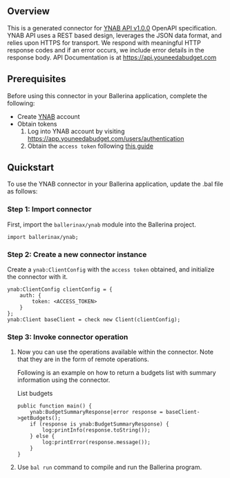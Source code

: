 ## Overview
This is a generated connector for [YNAB API v1.0.0](https://api.youneedabudget.com) OpenAPI specification. 
YNAB API uses a REST based design, leverages the JSON data format, and relies upon HTTPS for transport. 
We respond with meaningful HTTP response codes and if an error occurs, we include error details in the response body. 
API Documentation is at https://api.youneedabudget.com

## Prerequisites

Before using this connector in your Ballerina application, complete the following:

* Create [YNAB](https://app.youneedabudget.com) account
* Obtain tokens
    1. Log into YNAB account by visiting https://app.youneedabudget.com/users/authentication
    2. Obtain the `access token` following [this guide](https://api.youneedabudget.com/#quick-start)
 
## Quickstart

To use the YNAB connector in your Ballerina application, update the .bal file as follows:

### Step 1: Import connector
First, import the `ballerinax/ynab` module into the Ballerina project.
```ballerina
import ballerinax/ynab;
```

### Step 2: Create a new connector instance
Create a `ynab:ClientConfig` with the `access token` obtained, and initialize the connector with it.
```ballerina
ynab:ClientConfig clientConfig = {
    auth: {
        token: <ACCESS_TOKEN>
    }
};
ynab:Client baseClient = check new Client(clientConfig);
```

### Step 3: Invoke connector operation
1. Now you can use the operations available within the connector. Note that they are in the form of remote operations.

    Following is an example on how to return a budgets list with summary information using the connector. 

    List budgets

    ```ballerina
    public function main() {
        ynab:BudgetSummaryResponse|error response = baseClient->getBudgets();
        if (response is ynab:BudgetSummaryResponse) {
            log:printInfo(response.toString());
        } else {
            log:printError(response.message());
        }
    }
    ``` 

2. Use `bal run` command to compile and run the Ballerina program.
